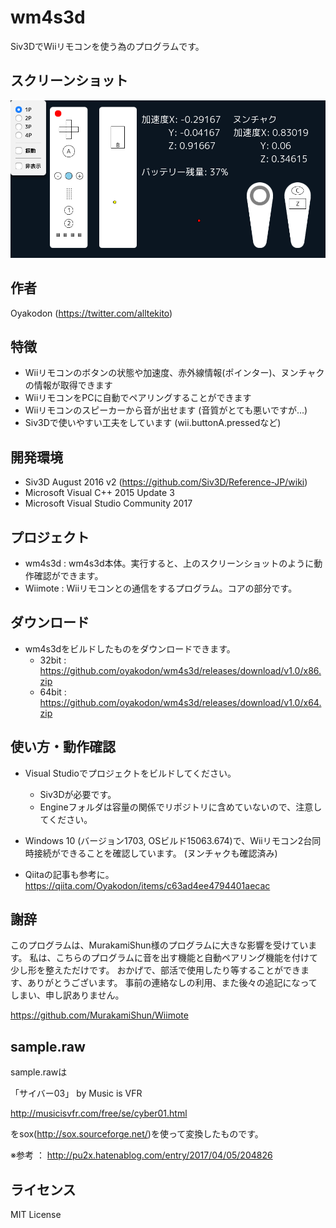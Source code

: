 ﻿# wm4s3d

Siv3DでWiiリモコンを使う為のプログラムです。

## スクリーンショット

![スクリーンショット](docs/ss.png "スクリーンショット")

## 作者

Oyakodon (<https://twitter.com/alltekito>)

## 特徴

- Wiiリモコンのボタンの状態や加速度、赤外線情報(ポインター)、ヌンチャクの情報が取得できます
- WiiリモコンをPCに自動でペアリングすることができます
- Wiiリモコンのスピーカーから音が出せます (音質がとても悪いですが...)
- Siv3Dで使いやすい工夫をしています (wii.buttonA.pressedなど)

## 開発環境

- Siv3D August 2016 v2 (<https://github.com/Siv3D/Reference-JP/wiki>)
- Microsoft Visual C++ 2015 Update 3
- Microsoft Visual Studio Community 2017

## プロジェクト

- wm4s3d : wm4s3d本体。実行すると、上のスクリーンショットのように動作確認ができます。
- Wiimote : Wiiリモコンとの通信をするプログラム。コアの部分です。

## ダウンロード

- wm4s3dをビルドしたものをダウンロードできます。
  - 32bit : <https://github.com/oyakodon/wm4s3d/releases/download/v1.0/x86.zip>
  - 64bit : <https://github.com/oyakodon/wm4s3d/releases/download/v1.0/x64.zip>

## 使い方・動作確認

- Visual Studioでプロジェクトをビルドしてください。
  - Siv3Dが必要です。
  - Engineフォルダは容量の関係でリポジトリに含めていないので、注意してください。

- Windows 10 (バージョン1703, OSビルド15063.674)で、Wiiリモコン2台同時接続ができることを確認しています。 (ヌンチャクも確認済み)

- Qiitaの記事も参考に。 <https://qiita.com/Oyakodon/items/c63ad4ee4794401aecac>

## 謝辞

このプログラムは、MurakamiShun様のプログラムに大きな影響を受けています。
私は、こちらのプログラムに音を出す機能と自動ペアリング機能を付けて少し形を整えただけです。
おかげで、部活で使用したり等することができます、ありがとうございます。
事前の連絡なしの利用、また後々の追記になってしまい、申し訳ありません。

<https://github.com/MurakamiShun/Wiimote>

## sample.raw

sample.rawは

「サイバー03」 by Music is VFR

<http://musicisvfr.com/free/se/cyber01.html>

をsox(<http://sox.sourceforge.net/>)を使って変換したものです。

※参考 ： <http://pu2x.hatenablog.com/entry/2017/04/05/204826>

## ライセンス

MIT License